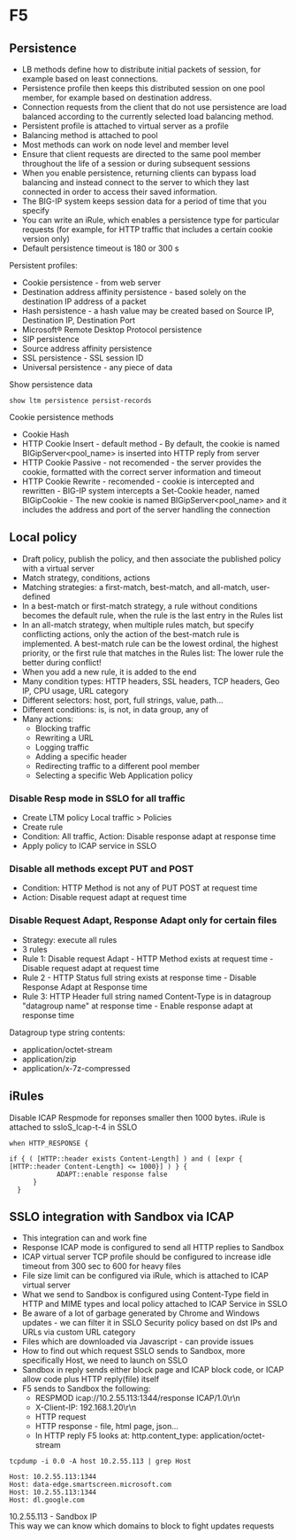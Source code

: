 # F5

## Persistence

- LB methods define how to distribute initial packets of session, for example based on least connections.
- Persistence profile then keeps this distributed session on one pool member, for example based on destination address.
- Connection requests from the client that do not use persistence are load balanced according to the currently selected load balancing method.
- Persistent profile is attached to virtual server as a profile
- Balancing method is attached to pool
- Most methods can work on node level and member level
- Ensure that client requests are directed to the same pool member throughout the life of a session or during subsequent sessions
- When you enable persistence, returning clients can bypass load balancing and instead connect to the server to which they last connected in order to access their saved information.
- The BIG-IP system keeps session data for a period of time that you specify
- You can write an iRule, which enables a persistence type for particular requests (for example, for HTTP traffic that includes a certain cookie version only)
- Default persistence timeout is 180 or 300 s

Persistent profiles:

- Cookie persistence - from web server
- Destination address affinity persistence - based solely on the destination IP address of a packet
- Hash persistence - a hash value may be created based on Source IP, Destination IP, Destination Port
- Microsoft® Remote Desktop Protocol persistence
- SIP persistence
- Source address affinity persistence
- SSL persistence - SSL session ID
- Universal persistence - any piece of data

Show persistence data

```
show ltm persistence persist-records
```

Cookie persistence methods

- Cookie Hash
- HTTP Cookie Insert - default method - By default, the cookie is named BIGipServer<pool_name> is inserted into HTTP reply from server
- HTTP Cookie Passive - not recomended - the server provides the cookie, formatted with the correct server information and timeout
- HTTP Cookie Rewrite - recomended - cookie is intercepted and rewritten - BIG-IP system intercepts a Set-Cookie header, named BIGipCookie -  The new cookie is named BIGipServer<pool_name> and it includes the address and port of the server handling the connection

## Local policy

- Draft policy, publish the policy, and then associate the published policy with a virtual server
- Match strategy, conditions, actions
- Matching strategies: a first-match, best-match, and all-match, user-defined
- In a best-match or first-match strategy, a rule without conditions becomes the default rule, when the rule is the last entry in the Rules list
- In an all-match strategy, when multiple rules match, but specify conflicting actions, only the action of the best-match rule is implemented. A best-match rule can be the lowest ordinal, the highest priority, or the first rule that matches in the Rules list: The lower rule the better during conflict!
- When you add a new rule, it is added to the end
- Many condition types: HTTP headers, SSL headers, TCP headers, Geo IP, CPU usage, URL category
- Different selectors: host, port, full strings, value, path...
- Different conditions: is, is not, in data group, any of
- Many actions:
    - Blocking traffic
    - Rewriting a URL
    - Logging traffic
    - Adding a specific header
    - Redirecting traffic to a different pool member
    - Selecting a specific Web Application policy

### Disable Resp mode in SSLO for all traffic

- Create LTM policy Local traffic > Policies
- Create rule
- Condition: All traffic, Action: Disable response adapt at response time
- Apply policy to ICAP service in SSLO

### Disable all methods except PUT and POST

- Condition: HTTP Method is not any of PUT POST at request time
- Action: Disable request adapt at request time

### Disable Request Adapt, Response Adapt only for certain files

- Strategy: execute all rules
- 3 rules
- Rule 1: Disable request Adapt - HTTP Method exists at request time - Disable request adapt at request time
- Rule 2 - HTTP Status full string exists at response time - Disable Response Adapt at Response time
- Rule 3: HTTP Header full string named Content-Type is in datagroup "datagroup name" at response time - Enable response adapt at response time

Datagroup type string contents:

- application/octet-stream
- application/zip
- application/x-7z-compressed

## iRules

Disable ICAP Respmode for reponses smaller then 1000 bytes. iRule is attached to ssloS_Icap-t-4 in SSLO

```
when HTTP_RESPONSE {

if { ( [HTTP::header exists Content-Length] ) and ( [expr { [HTTP::header Content-Length] <= 1000}] ) } {
            ADAPT::enable response false
      }
  }
```

## SSLO integration with Sandbox via ICAP

- This integration can and work fine
- Response ICAP mode is configured to send all HTTP replies to Sandbox
- ICAP virtual server TCP profile should be configured to increase idle timeout from 300 sec to 600 for heavy files
- File size limit can be configured via iRule, which is attached to ICAP virtual server
- What we send to Sandbox is configured using Content-Type field in HTTP and MIME types and local policy attached to ICAP Service in SSLO
- Be aware of a lot of garbage generated by Chrome and Windows updates - we can filter it in SSLO Security policy based on dst IPs and URLs via custom URL category
- Files which are downloaded via Javascript - can provide issues
- How to find out which request SSLO sends to Sandbox, more specifically Host, we need to launch on SSLO
- Sandbox in reply sends either block page and ICAP block code, or ICAP allow code plus HTTP reply(file) itself
- F5 sends to Sandbox the following:
    - RESPMOD icap://10.2.55.113:1344/response ICAP/1.0\r\n
    - X-Client-IP: 192.168.1.20\r\n
    - HTTP request
    - HTTP response - file, html page, json...
    - In HTTP reply F5 looks at: http.content_type: application/octet-stream

```
tcpdump -i 0.0 -A host 10.2.55.113 | grep Host

Host: 10.2.55.113:1344
Host: data-edge.smartscreen.microsoft.com
Host: 10.2.55.113:1344
Host: dl.google.com
```
10.2.55.113 - Sandbox IP  
This way we can know which domains to block to fight updates requests
